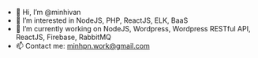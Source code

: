 - 👋 Hi, I’m @minhivan
- 👀 I’m interested in NodeJS, PHP, ReactJS, ELK, BaaS
- 🌱 I’m currently working on NodeJS, Wordpress, Wordpress RESTful API, ReactJS, Firebase, RabbitMQ
- 📫 Contact me: minhpn.work@gmail.com

<!---
minhivan/minhivan is a ✨ special ✨ repository because its `README.md` (this file) appears on your GitHub profile.
You can click the Preview link to take a look at your changes.
--->
